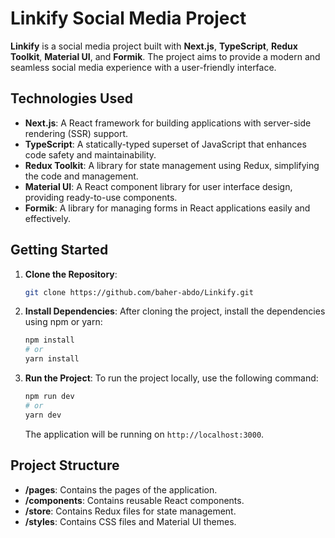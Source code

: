 # Linkify Social Media Project

**Linkify** is a social media project built with **Next.js**, **TypeScript**, **Redux Toolkit**, **Material UI**, and **Formik**. The project aims to provide a modern and seamless social media experience with a user-friendly interface.

## Technologies Used

- **Next.js**: A React framework for building applications with server-side rendering (SSR) support.
- **TypeScript**: A statically-typed superset of JavaScript that enhances code safety and maintainability.
- **Redux Toolkit**: A library for state management using Redux, simplifying the code and management.
- **Material UI**: A React component library for user interface design, providing ready-to-use components.
- **Formik**: A library for managing forms in React applications easily and effectively.

## Getting Started

1. **Clone the Repository**:
    ```bash
    git clone https://github.com/baher-abdo/Linkify.git
    ```

2. **Install Dependencies**:
    After cloning the project, install the dependencies using npm or yarn:
    ```bash
    npm install
    # or
    yarn install
    ```

3. **Run the Project**:
    To run the project locally, use the following command:
    ```bash
    npm run dev
    # or
    yarn dev
    ```

    The application will be running on `http://localhost:3000`.

## Project Structure

- **/pages**: Contains the pages of the application.
- **/components**: Contains reusable React components.
- **/store**: Contains Redux files for state management.
- **/styles**: Contains CSS files and Material UI themes.
